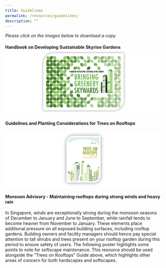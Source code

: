 ```yaml
---
title: Guidelines
permalink: /resources/guidelines/
description: ""
---
```

*Please click on the images below to download a copy*
 
#### **Handbook on Developing Sustainable Skyrise Gardens**   [![](/images/Graphics/Skyrise%20Greenery%20Handbook.png)](/files/nparks%20skyrise%20greenery%20handbook_202303.pdf)
 
####  **Guidelines and Planting Considerations for Trees on Rooftops**
[![](/images/Icons/trees%20on%20rooftops_border.png)](/files/trees%20on%20rooftops%20-%20guidelines%20and%20planting%20considerations.pdf)

####  Monsoon Advisory - Maintaining rooftops during strong winds and heavy rain [](/files/monsoon%20advisory%20-%20rooftop%20garden%202023.pdf)

In Singapore, winds are exceptionally strong during the monsoon seasons of December to January and June to September, while rainfall tends to become heavier from November to January. These elements place additional pressure on all exposed building surfaces, including rooftop gardens. Building owners and facility managers should hence pay special attention to tall shrubs and trees present on your rooftop garden during this period to ensure safety of users. The following poster highlights some points to note for softscape maintenance. This resource should be used alongside the “Trees on  Rooftops” Guide above, which highlights other areas of concern for both hardscapes and softscapes.